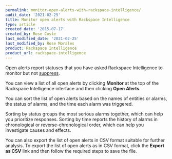 ```yaml
---
permalink: monitor-open-alerts-with-rackspace-intelligence/
audit_date: '2021-02-25'
title: Monitor open alerts with Rackspace Intelligence
type: article
created_date: '2015-07-17'
created_by: Rose Coste
last_modified_date: '2021-02-25'
last_modified_by: Rose Morales
product: Rackspace Intelligence
product_url: rackspace-intelligence
---
```


Open alerts report statuses that you have asked Rackspace Intelligence
to monitor but not
[suppress](/support/how-to/work-with-notification-suppressions-in-rackspace-intelligence).

You can view a list of all open alerts by clicking **Monitor** at the
top of the Rackspace Intelligence interface and then clicking **Open
Alerts**.

You can sort the list of open alerts based on the names of entities or
alarms, the status of alarms, and the time each alarm was triggered.

Sorting by status groups the most serious alarms together, which can
help you prioritize responses. Sorting by time reports the history of alarms in chronological or
reverse-chronological order, which can help you investigate causes
and effects.

You can also export the list of open alerts in CSV format suitable for
further analysis. To export the list of open alerts as in CSV format,
click the **Export as CSV** link and then follow the required steps to
save the file.

